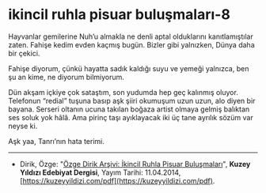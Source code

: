 # ikincil ruhla pisuar buluşmaları-8

Hayvanlar gemilerine Nuh’u almakla ne denli aptal olduklarını kanıtlamıştılar zaten. Fahişe kedim evden kaçmış bugün. Bizler gibi
yalnızken, Dünya daha bir çekici.

Fahişe diyorum, çünkü hayatta sadık kaldığı suyu ve yemeği yalnızca, ben şu an kime, ne diyorum bilmiyorum.

Dün akşam içkiye çok sataştım, son yudumda hep geç kalınmış oluyor. Telefonun “redial” tuşuna basıp aşk şiiri okumuşum uzun uzun,
alo diyen bir bayana. Serseri oltanın ucuna takılan boğaza artist olmaya gelmiş balıktan ses soluk yok hâlâ. Ama pirinç taşı ayıklayacak
iki üç tane ayrılık sözüm var neyse ki.

Aşk yaa, Tanrı’nın hata terimi.

---
- Dirik, Özge: "[Özge Dirik Arşivi: İkincil Ruhla Pisuar Buluşmaları](https://kuzeyyildizi.com/files/ozgedirik-pisuar.pdf)", **Kuzey Yıldızı Edebiyat Dergisi**, Yayım Tarihi: 11.04.2014, [https://kuzeyyildizi.com/pdf](https://kuzeyyildizi.com/pdf).
